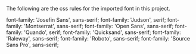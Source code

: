 The following are the css rules for the imported font in this project.

font-family: 'Josefin Sans', sans-serif;
font-family: 'Judson', serif;
font-family: 'Montserrat', sans-serif;
font-family: 'Open Sans', sans-serif;
font-family: 'Quando', serif;
font-family: 'Quicksand', sans-serif;
font-family: 'Raleway', sans-serif;
font-family: 'Roboto', sans-serif;
font-family: 'Source Sans Pro', sans-serif;
